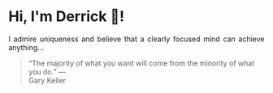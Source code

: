 # Hi, I'm Derrick 👋!
<p align="justify">I admire uniqueness and believe that a clearly focused mind can achieve anything...</p> 
<!-- #quote-start -->
<blockquote>&ldquo;The majority of what you want will come from the minority of what you do.&rdquo; &mdash; <footer>Gary Keller</footer></blockquote>
<!-- #quote-end -->
